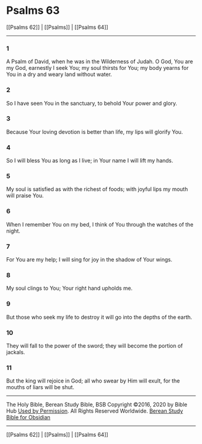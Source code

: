 # Psalms 63

[[Psalms 62]] | [[Psalms]] | [[Psalms 64]]

---

### 1
A Psalm of David, when he was in the Wilderness of Judah. O God, You are my God, earnestly I seek You; my soul thirsts for You; my body yearns for You in a dry and weary land without water.

### 2
So I have seen You in the sanctuary, to behold Your power and glory.

### 3
Because Your loving devotion is better than life, my lips will glorify You.

### 4
So I will bless You as long as I live; in Your name I will lift my hands.

### 5
My soul is satisfied as with the richest of foods; with joyful lips my mouth will praise You.

### 6
When I remember You on my bed, I think of You through the watches of the night.

### 7
For You are my help; I will sing for joy in the shadow of Your wings.

### 8
My soul clings to You; Your right hand upholds me.

### 9
But those who seek my life to destroy it will go into the depths of the earth.

### 10
They will fall to the power of the sword; they will become the portion of jackals.

### 11
But the king will rejoice in God; all who swear by Him will exult, for the mouths of liars will be shut.

---

The Holy Bible, Berean Study Bible, BSB
Copyright ©2016, 2020 by Bible Hub
[Used by Permission](https://berean.bible/terms.htm). All Rights Reserved Worldwide.
[Berean Study Bible for Obsidian](https://github.com/gapmiss/berean-study-bible-for-obsidian)

---

[[Psalms 62]] | [[Psalms]] | [[Psalms 64]]

